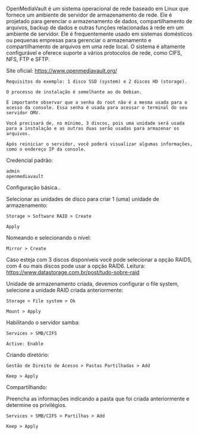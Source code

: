 OpenMediaVault é um sistema operacional de rede baseado em Linux que fornece um ambiente de servidor de armazenamento de rede. Ele é projetado para gerenciar o armazenamento de dados, compartilhamento de arquivos, backup de dados e outras funções relacionadas à rede em um ambiente de servidor. Ele é frequentemente usado em sistemas domésticos ou pequenas empresas para gerenciar o armazenamento e compartilhamento de arquivos em uma rede local. O sistema é altamente configurável e oferece suporte a vários protocolos de rede, como CIFS, NFS, FTP e SFTP. 

Site oficial: https://www.openmediavault.org/

    Requisitos do exemplo: 1 disco SSD (system) e 2 discos HD (storage).

    O processo de instalação é semelhante ao do Debian.

    É importante observar que a senha do root não é a mesma usada para o acesso da console. Essa senha é usada para acessar o terminal do seu servidor OMV.

    Você precisará de, no mínimo, 3 discos, pois uma unidade será usada para a instalação e as outras duas serão usadas para armazenar os arquivos.

    Após reiniciar o servidor, você poderá visualizar algumas informações, como o endereço IP da console.

Credencial padrão:

    admin
    openmediavault

Configuração básica..

Selecionar as unidades de disco para criar 1 (uma) unidade de armazenamento:

    Storage > Software RAID > Create

    Apply

Nomeando e selecionando o nível:

    Mirror > Create

Caso esteja com 3 discos disponíveis você pode selecionar a opção RAID5, com 4 ou mais discos pode usar a opção RAID6. Leitura: https://www.datastorage.com.br/post/tudo-sobre-raid

Unidade de armazenamento criada, devemos configurar o file system, selecione a unidade RAID criada anteriormente:

    Storage > File system > Ok
    
    Mount > Apply

Habilitando o servidor samba:

    Services > SMB/CIFS

    Active: Enable

Criando diretório:

    Gestão de Direito de Acesso > Pastas Partilhadas > Add

    Keep > Apply

Compartilhando:

Preencha as informações indicando a pasta que foi criada anteriormente e determine os privilégios.

    Services > SMB/CIFS > Partilhas > Add

    Keep > Apply